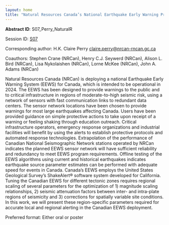 ```yaml
---
layout: home
title: "Natural Resources Canada’s National Earthquake Early Warning Program"
---
```



**Abstract ID**: S07_Perry_NaturalR

Session ID: [S07](.)

Corresponding author: H.K. Claire Perry <a href="mailto:claire.perry@nrcan-rncan.gc.ca">claire.perry@nrcan-rncan.gc.ca</a>

Coauthors: Stephen Crane (NRCan), Henry C.J. Seywerd (NRCan), Alison L. Bird (NRCan), Lisa Nykolaishen (NRCan), Lorne McKee (NRCan), John A. Adams (NRCan) 

Natural Resources Canada (NRCan) is deploying a national Earthquake Early Warning System (EEWS) for Canada, which is intended to be operational in 2024. The EEWS has been designed to provide warnings to the public and to critical infrastructure in regions of moderate-to-high seismic risk, using a network of sensors with fast communication links to redundant data centers. The sensor network locations have been chosen to provide warnings for most large earthquakes affecting Canada. Users have been provided guidance on simple protective actions to take upon receipt of a warning or feeling shaking through education outreach. Critical infrastructure operators, emergency response organizations and industrial facilities will benefit by using the alerts to establish protective protocols and automated response technologies.
 Extrapolation of the performance of Canadian National Seismographic Network stations operated by NRCan indicates the planned EEWS sensor network will have sufficient reliability and redundancy to meet EEWS program requirements. Offline testing of the EEWS algorithms using current and historical earthquakes indicates earthquake source parameter estimates can be performed with adequate speed for events in Canada. Canada’s EEWS employs the United States Geological Survey’s ShakeAlert® software system developed for California. Tuning the Canadian EEWS for different tectonic zones requires regional scaling of several parameters for the optimization of 1) magnitude scaling relationships, 2) seismic attenuation factors between inter- and intra-plate regions of seismicity and 3) corrections for spatially variable site conditions. In this work, we will present these region-specific parameters required for accurate local and regional alerting in the Canadian EEWS deployment.

Preferred format: Either oral or poster
